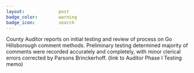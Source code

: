 ```yaml
---
layout:				post
badge_color:		warning
badge_icon:			search
---
```


County Auditor reports on initial testing and review of process on Go Hillsborough comment methods.  Preliminary testing determined majority of comments were recorded accurately and completely, with minor clerical errors corrected by Parsons Brinckerhoff. (link to Auditor Phase I Testing memo)